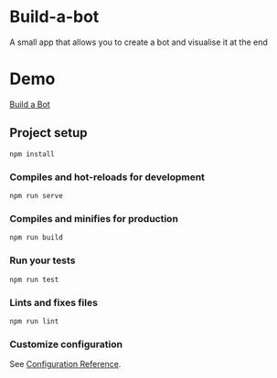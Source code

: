 # Build-a-bot
A small app that allows you to create a bot and visualise it at the end 

# Demo
[Build a Bot](https://edgi9.github.io/build-a-bot/)

## Project setup
```
npm install
```

### Compiles and hot-reloads for development
```
npm run serve
```

### Compiles and minifies for production
```
npm run build
```

### Run your tests
```
npm run test
```

### Lints and fixes files
```
npm run lint
```

### Customize configuration
See [Configuration Reference](https://cli.vuejs.org/config/).

